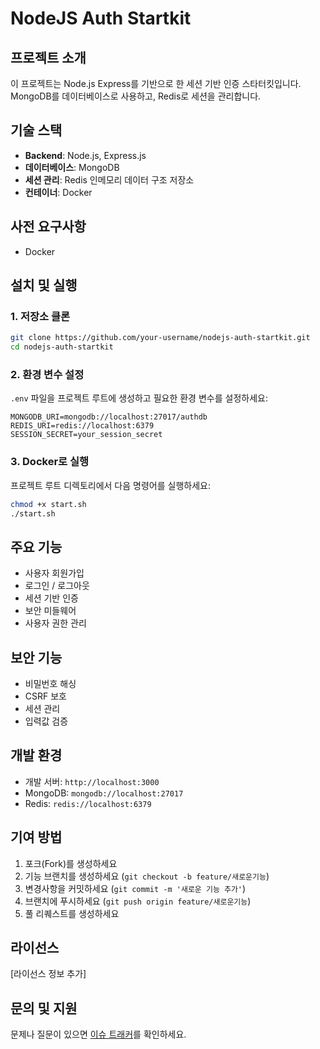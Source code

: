 # NodeJS Auth Startkit

## 프로젝트 소개
이 프로젝트는 Node.js Express를 기반으로 한 세션 기반 인증 스타터킷입니다. MongoDB를 데이터베이스로 사용하고, Redis로 세션을 관리합니다.

## 기술 스택
- **Backend**: Node.js, Express.js
- **데이터베이스**: MongoDB
- **세션 관리**: Redis 인메모리 데이터 구조 저장소
- **컨테이너**: Docker

## 사전 요구사항
- Docker

## 설치 및 실행

### 1. 저장소 클론
```bash
git clone https://github.com/your-username/nodejs-auth-startkit.git
cd nodejs-auth-startkit
```

### 2. 환경 변수 설정
`.env` 파일을 프로젝트 루트에 생성하고 필요한 환경 변수를 설정하세요:
```
MONGODB_URI=mongodb://localhost:27017/authdb
REDIS_URI=redis://localhost:6379
SESSION_SECRET=your_session_secret
```

### 3. Docker로 실행
프로젝트 루트 디렉토리에서 다음 명령어를 실행하세요:
```bash
chmod +x start.sh
./start.sh
```

## 주요 기능
- 사용자 회원가입
- 로그인 / 로그아웃
- 세션 기반 인증
- 보안 미들웨어
- 사용자 권한 관리

## 보안 기능
- 비밀번호 해싱
- CSRF 보호
- 세션 관리
- 입력값 검증

## 개발 환경
- 개발 서버: `http://localhost:3000`
- MongoDB: `mongodb://localhost:27017`
- Redis: `redis://localhost:6379`

## 기여 방법
1. 포크(Fork)를 생성하세요
2. 기능 브랜치를 생성하세요 (`git checkout -b feature/새로운기능`)
3. 변경사항을 커밋하세요 (`git commit -m '새로운 기능 추가'`)
4. 브랜치에 푸시하세요 (`git push origin feature/새로운기능`)
5. 풀 리퀘스트를 생성하세요

## 라이선스
[라이선스 정보 추가]

## 문의 및 지원
문제나 질문이 있으면 [이슈 트래커](https://github.com/your-username/nodejs-auth-startkit/issues)를 확인하세요.
